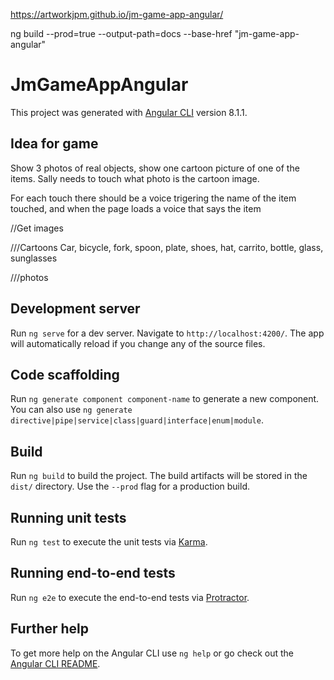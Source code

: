 https://artworkjpm.github.io/jm-game-app-angular/

ng build --prod=true --output-path=docs --base-href "jm-game-app-angular"

# JmGameAppAngular

This project was generated with [Angular CLI](https://github.com/angular/angular-cli) version 8.1.1.





## Idea for game

Show 3 photos of real objects, show one cartoon picture of one of the items. 
Sally needs to touch what photo is the cartoon image. 

For each touch there should be a voice trigering the name of the item touched, and when the page loads a voice that says the item

//Get images

///Cartoons
Car, bicycle, fork, spoon, plate, shoes, hat, carrito, bottle, glass, sunglasses


///photos










## Development server

Run `ng serve` for a dev server. Navigate to `http://localhost:4200/`. The app will automatically reload if you change any of the source files.

## Code scaffolding

Run `ng generate component component-name` to generate a new component. You can also use `ng generate directive|pipe|service|class|guard|interface|enum|module`.

## Build

Run `ng build` to build the project. The build artifacts will be stored in the `dist/` directory. Use the `--prod` flag for a production build.

## Running unit tests

Run `ng test` to execute the unit tests via [Karma](https://karma-runner.github.io).

## Running end-to-end tests

Run `ng e2e` to execute the end-to-end tests via [Protractor](http://www.protractortest.org/).

## Further help

To get more help on the Angular CLI use `ng help` or go check out the [Angular CLI README](https://github.com/angular/angular-cli/blob/master/README.md).
